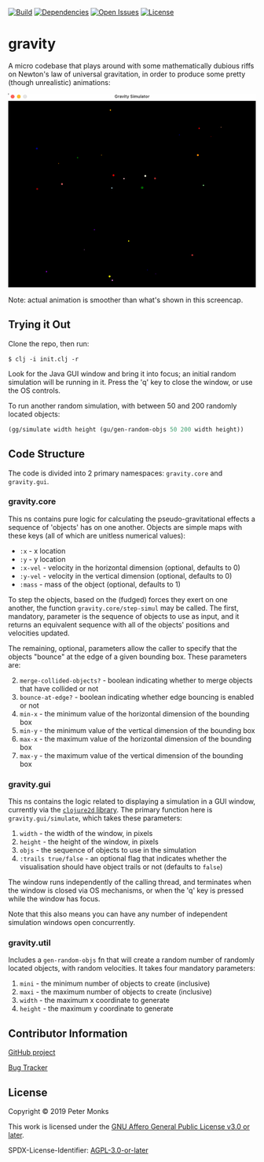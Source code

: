 [![Build](https://github.com/pmonks/gravity/workflows/CI/badge.svg?branch=main)](https://github.com/pmonks/gravity/actions?query=workflow%3ACI+branch%3Amain) [![Dependencies](https://github.com/pmonks/gravity/workflows/dependencies/badge.svg?branch=main)](https://github.com/pmonks/gravity/actions?query=workflow%3Adependencies+branch%3Amain) [![Open Issues](https://img.shields.io/github/issues/pmonks/gravity.svg)](https://github.com/pmonks/gravity/issues) [![License](https://img.shields.io/github/license/pmonks/gravity.svg)](https://github.com/pmonks/gravity/blob/main/COPYING)


# gravity

A micro codebase that plays around with some mathematically dubious riffs on Newton's law of universal gravitation,
in order to produce some pretty (though unrealistic) animations:

![Demo](demo.gif?raw=true "Demo")

Note: actual animation is smoother than what's shown in this screencap.

## Trying it Out
Clone the repo, then run:

```shell
$ clj -i init.clj -r
```

Look for the Java GUI window and bring it into focus; an initial random simulation will be running in it.  Press
the 'q' key to close the window, or use the OS controls.

To run another random simulation, with between 50 and 200 randomly located objects:

```clojure
(gg/simulate width height (gu/gen-random-objs 50 200 width height))
```

## Code Structure

The code is divided into 2 primary namespaces: `gravity.core` and `gravity.gui`.

### gravity.core

This ns contains pure logic for calculating the pseudo-gravitational effects a sequence of 'objects' has on one
another.  Objects are simple maps with these keys (all of which are unitless numerical values):

  * `:x` - x location
  * `:y` - y location
  * `:x-vel` - velocity in the horizontal dimension (optional, defaults to 0)
  * `:y-vel` - velocity in the vertical dimension (optional, defaults to 0)
  * `:mass` - mass of the object (optional, defaults to 1)

To step the objects, based on the (fudged) forces they exert on one another, the function `gravity.core/step-simul` may
be called.  The first, mandatory, parameter is the sequence of objects to use as input, and it returns an equivalent
sequence with all of the objects' positions and velocities updated.

The remaining, optional, parameters allow the caller to specify that the objects "bounce" at the edge of a given bounding
box.  These parameters are:

  2. `merge-collided-objects?` - boolean indicating whether to merge objects that have collided or not
  3. `bounce-at-edge?` - boolean indicating whether edge bouncing is enabled or not
  4. `min-x` - the minimum value of the horizontal dimension of the bounding box
  5. `min-y` - the minimum value of the vertical dimension of the bounding box
  6. `max-x` - the maximum value of the horizontal dimension of the bounding box
  7. `max-y` - the maximum value of the vertical dimension of the bounding box


### gravity.gui

This ns contains the logic related to displaying a simulation in a GUI window, currently via the
[`clojure2d` library](https://github.com/Clojure2D/clojure2d).  The primary function here is `gravity.gui/simulate`,
which takes these parameters:

  1. `width` - the width of the window, in pixels
  2. `height` - the height of the window, in pixels
  3. `objs` - the sequence of objects to use in the simulation
  4. `:trails true/false` - an optional flag that indicates whether the visualisation should have object trails or not (defaults to `false`)

The window runs independently of the calling thread, and terminates when the window is closed via OS mechanisms, or
when the 'q' key is pressed while the window has focus.

Note that this also means you can have any number of independent simulation windows open concurrently.

### gravity.util

Includes a `gen-random-objs` fn that will create a random number of randomly located objects, with random velocities.
It takes four mandatory parameters:

  1. `mini` - the minimum number of objects to create (inclusive)
  2. `maxi` - the maximum number of objects to create (inclusive)
  3. `width` - the maximum x coordinate to generate
  4. `height` - the maximum y coordinate to generate

## Contributor Information

[GitHub project](https://github.com/pmonks/gravity)

[Bug Tracker](https://github.com/pmonks/gravity/issues)

## License

Copyright © 2019 Peter Monks

This work is licensed under the [GNU Affero General Public License v3.0 or later](http://www.gnu.org/licenses/agpl-3.0.html).

SPDX-License-Identifier: [AGPL-3.0-or-later](https://spdx.org/licenses/AGPL-3.0-or-later.html)
